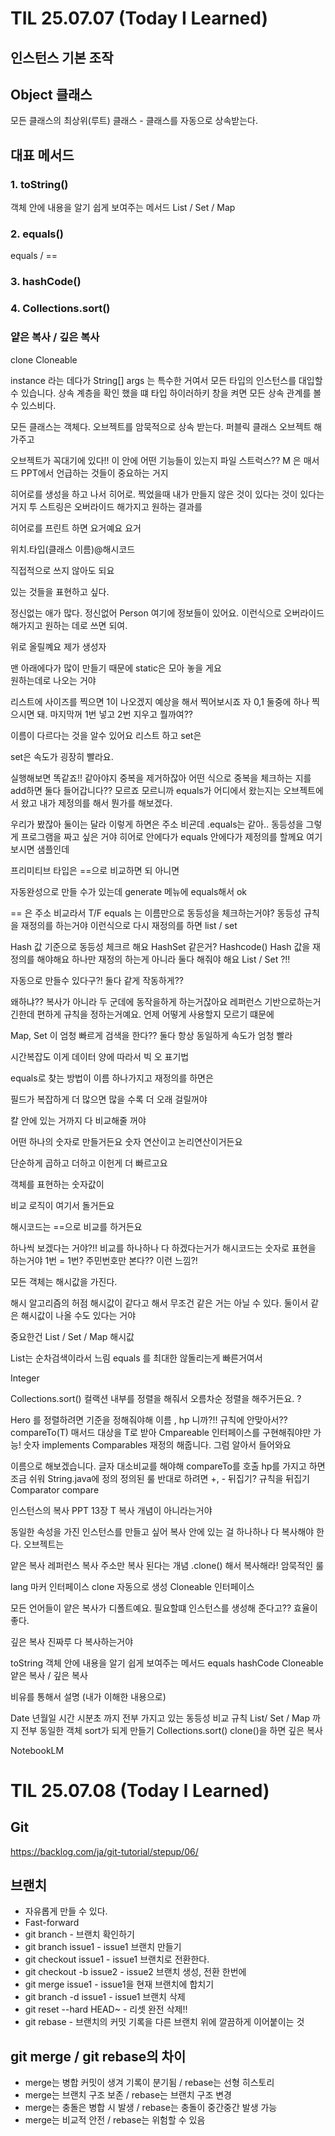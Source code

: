 # TIL 25.07.07 (Today I Learned)

## 인스턴스 기본 조작

## Object 클래스

모든 클래스의 최상위(루트) 클래스 - 클래스를 자동으로 상속받는다.

## 대표 메서드

### 1. toString()

객체 안에 내용을 알기 쉽게 보여주는 메서드
List / Set / Map

### 2. equals()

equals / ==

### 3. hashCode()

### 4. Collections.sort()

### 얕은 복사 / 깊은 복사

clone
Cloneable

instance 라는 데다가
String[] args 는 특수한 거여서
모든 타입의 인스턴스를 대입할 수 있습니다.
상속 계층을 확인 했을 떄
타입 하이러하키 창을 켜면
모든 상속 관계를 볼 수 있스비다.

모든 클래스는 객체다.
오브젝트를 암묵적으로 상속 받는다.
퍼블릭 클래스 오브젝트 해가주고

오브젝트가 꼭대기에 있다!!
이 안에 어떤 기능들이 있는지
파일 스트럭스??
M 은 매서드
PPT에서 언급하는 것들이 중요하는 거지

히어로를 생성을 하고 나서 히어로. 찍었을때
내가 만들지 않은 것이 있다는 것이 있다는거지
투 스트링은 오버라이드 해가지고 원하는 결과를

히어로를 프린트 하면 요거예요 요거

위치.타입(클래스 이름)@해시코드

직접적으로 쓰지 않아도 되요

있는 것들을 표현하고 싶다.

정신없는 애가 많다.
정신없어 Person
여기에 정보들이 있어요.
이런식으로 오버라이드 해가지고 원하는 데로 쓰면 되여.

위로 올릴꼐요 제가
생성자

맨 아래에다가 많이 만들기 때문에
static은 모아 놓을 게요\
원하는데로
나오는 거야

리스트에 사이즈를 찍으면 1이 나오겠지
예상을 해서 찍어보시죠
자 0,1 둘중에 하나 찍으시면 돼.
마지막꺼
1번 넣고 2번 지우고 뭘까여??

이름이 다르다는 것을 알수 있어요
리스트 하고 set은

set은 속도가 굉장히 빨라요.

실행해보면 똑같죠!!
같아야지 중복을 제거하잖아
어떤 식으로 중복을 체크하는 지를
add하면 둘다 들어갑니다??
모르죠 모르니까
equals가 어디에서 왔는지는
오브젝트에서 왔고 내가 제정의를 해서 뭔가를 해보겠다.

우리가 봤잖아
둘이는 달라
이렇게 하면은 주소 비굔데
.equals는 같아..
동등성을
그렇게 프로그램을 짜고 싶은 거야
히어로 안에다가 equals 안에다가 제정의를 할께요
여기 보시면 샘플인데

프리미티브 타입은 ==으로 비교하면 되 아니면

자동완성으로 만들 수가 있는데 generate 메뉴에 equals해서 ok

== 은 주소 비교라서 T/F
equals 는 이름만으로 동등성을 체크하는거야?
동등성 규칙을 재정의를 하는거야 이런식으로 다시 재정의를 하면
list / set

Hash 값 기준으로 동등성 체크르 해요
HashSet 같은거?
Hashcode()
Hash 값을 재정의를 해야해요
하나만 재정의 하는게 아니라 둘다 해줘야 해요
List / Set ?!!

자동으로 만들수 있다구?!
둘다 같게 작동하게??

왜하냐??
복사가 아니라 두 군데에 동작을하게 하는거잖아요
레퍼런스 기반으로하는거 긴한데 편하게 규칙을 정하는거예요.
언제 어떻게 사용할지 모르기 떄문에

Map, Set 이 엄청 빠르게 검색을 한다??
둘다 항상 동일하게 속도가 엄청 빨라

시간복잡도
이게 데이터 양에 따라서
빅 오 표기법

equals로 찾는 방법이
이름 하나가지고 재정의를 하면은

필드가 복잡하게 더 많으면 많을 수록 더 오래 걸릴꺼야

칼 안에 있는 거까지 다 비교해줄 꺼야

어떤 하나의 숫자로 만들거든요
숫자 연산이고 논리연산이거든요

단순하게 곱하고 더하고 이헌게 더 빠르고요

객체를 표현하는 숫자값이

비교 로직이 여기서 돌거든요

해시코드는 ==으로 비교를 하거든요

하나씩 보겠다는 거야?!!
비교를 하나하나 다 하겠다는거가
해시코드는 숫자로 표현을 하는거야 1번 = 1번?
주민번호만 본다?? 이런 느낌?!

모든 객체는 해시값을 가진다.

해시 알고리즘의 허점
해시값이 같다고 해서 무조건 같은 거는 아닐 수 있다.
둘이서 같은 해시값이 나올 수도 있다는 거야

중요한건 List / Set / Map
해시값

List는 순차검색이라서 느림
equals 를 최대한 않돌리는게 빠른거여서

Integer

Collections.sort()
컬랙션 내부를 정렬을 해줘서 오름차순 정렬을 해주거든요.
?

Hero 를 정렬하려면 기준을 정해줘야해
이름 , hp 니까?!!
규칙에 안맞아서??
compareTo(T) 매서드 대상을 T로 받아
Cmpareable 인터페이스를 구현해줘야만 가능!
숫자
implements Comparables<Hero>
재정의 해줍니다. 그럼 알아서 들어와요

이름으로 해보겠습니다.
글자 대소비교를 해야해 compareTo를 호출
hp를 가지고 하면 조금 쉬워
String.java에 정의
정의된 룰
반대로 하려면 +, - 뒤집기?
규칙을 뒤집기
Comparator
compare

인스턴스의 복사 PPT 13장 T
복사 개념이 아니라는거야

동일한 속성을 가진 인스턴스를 만들고 싶어
복사
안에 있는 걸 하나하나 다 복사해야 한다. 오브젝트는

얕은 복사
레퍼런스 복사 주소만 복사 된다는 개념
.clone() 해서 복사해라! 암묵적인 룰

lang 마커 인터페이스
clone 자동으로 생성
Cloneable 인터페이스

모든 언어들이 얕은 복사가 디폴트예요.
필요할떄 인스턴스를 생성해 준다고??
효율이 좋다.

깊은 복사
진짜루 다 복사하는거야

toString 객체 안에 내용을 알기 쉽게 보여주는 메서드
equals
hashCode
Cloneable
얕은 복사 / 깊은 복사

비유를 통해서 설명 (내가 이해한 내용으로)

Date 년월일 시간 시분초 까지 전부 가지고 있는
동등성 비교 규칙
List/ Set / Map 까지 전부 동일한 객체
sort가 되게 만들기 Collections.sort()
clone()을 하면 깊은 복사

NotebookLM

# TIL 25.07.08 (Today I Learned)

## Git

https://backlog.com/ja/git-tutorial/stepup/06/

## 브랜치

- 자유롭게 만들 수 있다.
- Fast-forward
- git branch - 브랜치 확인하기
- git branch issue1 <branch> - issue1 브랜치 만들기
- git checkout issue1 <branch> - issue1 브랜치로 전환한다.
- git checkout -b issue2 <branch> - issue2 브랜치 생성, 전환 한번에
- git merge issue1 <branch> - issue1을 현재 브랜치에 합치기
- git branch -d issue1 <branch> - issue1 브랜치 삭제
- git reset --hard HEAD~ - 리셋 완전 삭제!!
- git rebase - 브랜치의 커밋 기록을 다른 브랜치 위에 깔끔하게 이어붙이는 것

## git merge / git rebase의 차이

- merge는 병합 커밋이 생겨 기록이 분기됨 / rebase는 선형 히스토리
- merge는 브랜치 구조 보존 / rebase는 브랜치 구조 변경
- merge는 충돌은 병합 시 발생 / rebase는 충돌이 중간중간 발생 가능
- merge는 비교적 안전 / rebase는 위험할 수 있음

